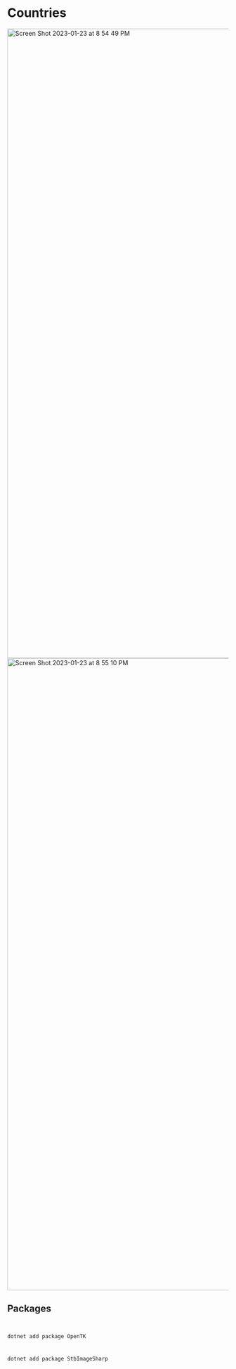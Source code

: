 # Countries
<img width="1434" alt="Screen Shot 2023-01-23 at 8 54 49 PM" src="https://user-images.githubusercontent.com/56200546/214197050-fc99e122-eb99-485a-8b0d-9076afee7539.png">
<img width="1440" alt="Screen Shot 2023-01-23 at 8 55 10 PM" src="https://user-images.githubusercontent.com/56200546/214197072-f8a249b8-2373-4398-87ce-a7dee371935f.png">

## Packages
<code>
<p>dotnet add package OpenTK</p>
<p>dotnet add package StbImageSharp</p>
</code>
